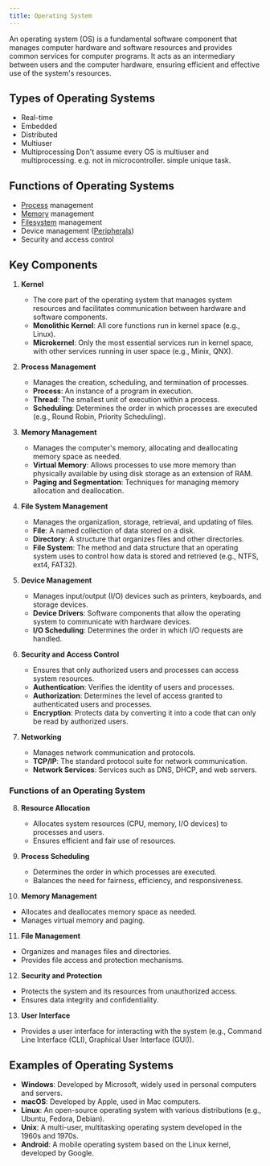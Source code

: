 ```yaml
---
title: Operating System
---
```


An operating system (OS) is a fundamental software component that manages computer hardware and software resources and provides common services for computer programs. It acts as an intermediary between users and the computer hardware, ensuring efficient and effective use of the system's resources.

## Types of Operating Systems
- Real-time
- Embedded
- Distributed
- Multiuser
- Multiprocessing
Don't assume every OS is multiuser and multiprocessing. e.g. not in microcontroller. simple unique task.

## Functions of Operating Systems
- [Process](/computer-architecture-network-technology-and-operating-systems/operating-systems/process) management
- [Memory](/computer-architecture-network-technology-and-operating-systems/architecture/memory) management
- [Filesystem](/computer-architecture-network-technology-and-operating-systems/operating-systems/filesystem) management
- Device management ([Peripherals](/computer-architecture-network-technology-and-operating-systems/architecture/peripherals))
- Security and access control

## Key Components

1. **Kernel**
   - The core part of the operating system that manages system resources and facilitates communication between hardware and software components.
   - **Monolithic Kernel**: All core functions run in kernel space (e.g., Linux).
   - **Microkernel**: Only the most essential services run in kernel space, with other services running in user space (e.g., Minix, QNX).

2. **Process Management**
   - Manages the creation, scheduling, and termination of processes.
   - **Process**: An instance of a program in execution.
   - **Thread**: The smallest unit of execution within a process.
   - **Scheduling**: Determines the order in which processes are executed (e.g., Round Robin, Priority Scheduling).

3. **Memory Management**
   - Manages the computer's memory, allocating and deallocating memory space as needed.
   - **Virtual Memory**: Allows processes to use more memory than physically available by using disk storage as an extension of RAM.
   - **Paging and Segmentation**: Techniques for managing memory allocation and deallocation.

4. **File System Management**
   - Manages the organization, storage, retrieval, and updating of files.
   - **File**: A named collection of data stored on a disk.
   - **Directory**: A structure that organizes files and other directories.
   - **File System**: The method and data structure that an operating system uses to control how data is stored and retrieved (e.g., NTFS, ext4, FAT32).

5. **Device Management**
   - Manages input/output (I/O) devices such as printers, keyboards, and storage devices.
   - **Device Drivers**: Software components that allow the operating system to communicate with hardware devices.
   - **I/O Scheduling**: Determines the order in which I/O requests are handled.

6. **Security and Access Control**
   - Ensures that only authorized users and processes can access system resources.
   - **Authentication**: Verifies the identity of users and processes.
   - **Authorization**: Determines the level of access granted to authenticated users and processes.
   - **Encryption**: Protects data by converting it into a code that can only be read by authorized users.

7. **Networking**
   - Manages network communication and protocols.
   - **TCP/IP**: The standard protocol suite for network communication.
   - **Network Services**: Services such as DNS, DHCP, and web servers.

### Functions of an Operating System

8. **Resource Allocation**
   - Allocates system resources (CPU, memory, I/O devices) to processes and users.
   - Ensures efficient and fair use of resources.

9. **Process Scheduling**
   - Determines the order in which processes are executed.
   - Balances the need for fairness, efficiency, and responsiveness.

10. **Memory Management**
   - Allocates and deallocates memory space as needed.
   - Manages virtual memory and paging.

11. **File Management**
   - Organizes and manages files and directories.
   - Provides file access and protection mechanisms.

12. **Security and Protection**
   - Protects the system and its resources from unauthorized access.
   - Ensures data integrity and confidentiality.

13. **User Interface**
   - Provides a user interface for interacting with the system (e.g., Command Line Interface (CLI), Graphical User Interface (GUI)).

## Examples of Operating Systems

-  **Windows**: Developed by Microsoft, widely used in personal computers and servers.
-  **macOS**: Developed by Apple, used in Mac computers.
-  **Linux**: An open-source operating system with various distributions (e.g., Ubuntu, Fedora, Debian).
-  **Unix**: A multi-user, multitasking operating system developed in the 1960s and 1970s.
-  **Android**: A mobile operating system based on the Linux kernel, developed by Google.